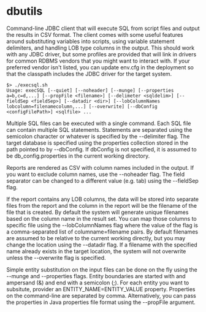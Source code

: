 # dbutils
Command-line JDBC client that will execute SQL from script files and output the results in CSV format. The client comes with some useful features around substituting variables into scripts, using variable statement delimiters, and handling LOB type columns in the output. This should work with any JDBC driver, but some profiles are provided that will link in drivers for common RDBMS vendors that you might want to interact with. If your preferred vendor isn't listed, you can update env.cfg in the deployment so that the classpath includes the JDBC driver for the target system.

```
$> ./execsql.sh
Usage: execSQL [--quiet] [--noheader] [--munge] [--properties a=b,c=d,...] [--propFile <filename>] [--delimeter <sqldelim>] [--fieldSep <fieldSep>] [--datadir <dir>] [--lobColumnNames lobcolumn=filenamecolumn,...] [--overwrite] [--dbConfig <configFilePath>] <sqlfile> ...
```

Multiple SQL files can be executed with a single command. Each SQL file can contain multiple SQL statements. Statements are separated using the semicolon character or whatever is specified by the --delimiter flag. The target database is specified using the properties collection stored in the path pointed to by --dbConfig. If dbConfig is not specified, it is assumed to be db_config.properties in the current working directory.

Reports are rendered as CSV with column names included in the output. If you want to exclude column names, use the --noheader flag. The field separator can be changed to a different value (e.g. tab) using the --fieldSep flag.

If the report contains any LOB columns, the data will be stored into separate files from the report and the column in the report will be the filename of the file that is created. By default the system will generate unique filenames based on the column name in the result set. You can map those columns to specific file using the --lobColumnNames flag where the value of the flag is a comma-separated list of columname=filename pairs. By default filenames are assumed to be relative to the current working directly, but you may change the location using the --datadir flag. If a filename with the specified name already exists in the target location, the system will not overwrite unless the --overwrite flag is specified.

Simple entity substitution on the input files can be done on the fly using the --munge and --properties flags. Entity boundaries are started with and ampersand (&amp;) and end with a semicolon (;). For each entity you want to subsitute, provider an ENTITY_NAME=ENTITY_VALUE property. Properties on the command-line are separated by comma. Alternatively, you can pass the properties in Java properties file format using the --propFile argument. 


